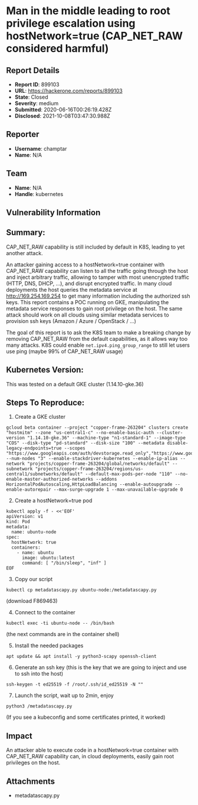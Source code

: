 # Man in the middle leading to root privilege escalation using hostNetwork=true (CAP_NET_RAW considered harmful)

## Report Details
- **Report ID**: 899103
- **URL**: https://hackerone.com/reports/899103
- **State**: Closed
- **Severity**: medium
- **Submitted**: 2020-06-16T00:26:19.428Z
- **Disclosed**: 2021-10-08T03:47:30.988Z

## Reporter
- **Username**: champtar
- **Name**: N/A

## Team
- **Name**: N/A
- **Handle**: kubernetes

## Vulnerability Information
## Summary:
CAP_NET_RAW capability is still included by default in K8S, leading to yet another attack.

An attacker gaining access to a hostNetwork=true container with CAP_NET_RAW capability can listen to all the traffic going through the host and inject arbitrary traffic, allowing to tamper with most unencrypted traffic (HTTP, DNS, DHCP, ...), and disrupt encrypted traffic.
In many cloud deployments the host queries the metadata service at http://169.254.169.254 to get many information including the authorized ssh keys.
This report contains a POC running on GKE, manipulating the metadata service responses to gain root privilege on the host.
The same attack should work on all clouds using similar metadata services to provision ssh keys (Amazon / Azure / OpenStack / ...)

The goal of this report is to ask the K8S team to make a breaking change by removing CAP_NET_RAW from the default capabilities,
as it allows way too many attacks.
K8S could enable `net.ipv4.ping_group_range` to still let users use ping (maybe 99% of CAP_NET_RAW usage)

## Kubernetes Version:
This was tested on a default GKE cluster (1.14.10-gke.36)

## Steps To Reproduce:

1. Create a GKE cluster
```
gcloud beta container --project "copper-frame-263204" clusters create "hostmitm" --zone "us-central1-c" --no-enable-basic-auth --cluster-version "1.14.10-gke.36" --machine-type "n1-standard-1" --image-type "COS" --disk-type "pd-standard" --disk-size "100" --metadata disable-legacy-endpoints=true --scopes "https://www.googleapis.com/auth/devstorage.read_only","https://www.googleapis.com/auth/logging.write","https://www.googleapis.com/auth/monitoring","https://www.googleapis.com/auth/servicecontrol","https://www.googleapis.com/auth/service.management.readonly","https://www.googleapis.com/auth/trace.append" --num-nodes "3" --enable-stackdriver-kubernetes --enable-ip-alias --network "projects/copper-frame-263204/global/networks/default" --subnetwork "projects/copper-frame-263204/regions/us-central1/subnetworks/default" --default-max-pods-per-node "110" --no-enable-master-authorized-networks --addons HorizontalPodAutoscaling,HttpLoadBalancing --enable-autoupgrade --enable-autorepair --max-surge-upgrade 1 --max-unavailable-upgrade 0
```

2. Create a hostNetwork=true pod
```
kubectl apply -f - <<'EOF'
apiVersion: v1
kind: Pod
metadata:
  name: ubuntu-node
spec:
  hostNetwork: true
  containers:
    - name: ubuntu
      image: ubuntu:latest
      command: [ "/bin/sleep", "inf" ]
EOF
```

3. Copy our script
```
kubectl cp metadatascapy.py ubuntu-node:/metadatascapy.py
```
(download F869463)

4. Connect to the container
```
kubectl exec -ti ubuntu-node -- /bin/bash
```
(the next commands are in the container shell)

5. Install the needed packages
```
apt update && apt install -y python3-scapy openssh-client
```

6. Generate an ssh key (this is the key that we are going to inject and use to ssh into the host)
```
ssh-keygen -t ed25519 -f /root/.ssh/id_ed25519 -N ""
```

7. Launch the script, wait up to 2min, enjoy
```
python3 /metadatascapy.py
```
(If you see a kubeconfig and some certificates printed, it worked)

## Impact

An attacker able to execute code in a hostNetwork=true container with CAP_NET_RAW capability can, in cloud deployments, easily gain root privileges on the host.

## Attachments
- metadatascapy.py
